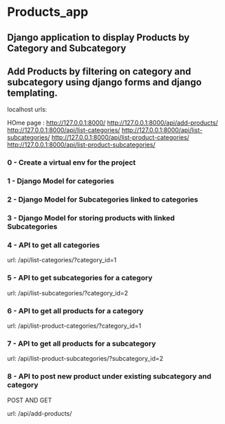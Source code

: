 # Products_app

## Django application to display Products by Category and Subcategory

## Add Products by filtering on category and subcategory using django forms and django templating.

localhost urls:

HOme page :
http://127.0.0.1:8000/
http://127.0.0.1:8000/api/add-products/ 
http://127.0.0.1:8000/api/list-categories/ 
http://127.0.0.1:8000/api/list-subcategories/ 
http://127.0.0.1:8000/api/list-product-categories/ 
http://127.0.0.1:8000/api/list-product-subcategories/ 

### 0 - Create a virtual env for the project 
### 1 - Django Model for categories 
### 2 - Django Model for Subcategories linked to categories 
### 3 - Django Model for storing products with linked Subcategories 
### 4 - API to get all categories 

url: /api/list-categories/?category_id=1

### 5 - API to get subcategories for a category 

url: /api/list-subcategories/?category_id=2

### 6 - API to get all products for a category 

url: /api/list-product-categories/?category_id=1

### 7 - API to get all products for a subcategory 

url: /api/list-product-subcategories/?subcategory_id=2

### 8 - API to post new product under existing subcategory and category 
POST AND GET

url: /api/add-products/
